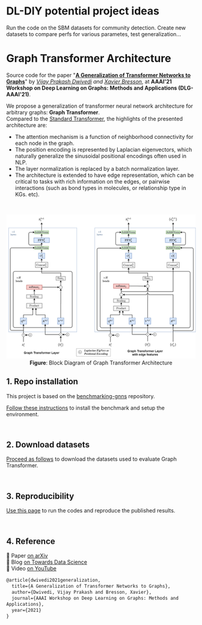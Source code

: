 # DL-DIY potential project ideas

Run the code on the SBM datasets for community detection. Create new datasets to compare perfs for various parametes, test generalization...

# Graph Transformer Architecture

Source code for the paper "**[A Generalization of Transformer Networks to Graphs](https://arxiv.org/abs/2012.09699)**" by _[Vijay Prakash Dwivedi](https://github.com/vijaydwivedi75) and [Xavier Bresson](https://github.com/xbresson)_, at **AAAI'21 Workshop on Deep Learning on Graphs: Methods and Applications (DLG-AAAI'21)**.

We propose a generalization of transformer neural network architecture for arbitrary graphs: **Graph Transformer**. <br>Compared to the [Standard Transformer](https://papers.nips.cc/paper/2017/file/3f5ee243547dee91fbd053c1c4a845aa-Paper.pdf), the highlights of the presented architecture are: 

- The attention mechanism is a function of neighborhood connectivity for each node in the graph.  
- The position encoding is represented by Laplacian eigenvectors, which naturally generalize the sinusoidal positional encodings often used in NLP.  
- The layer normalization is replaced by a batch normalization layer.  
- The architecture is extended to have edge representation, which can be critical to tasks with rich information on the edges, or pairwise interactions (such as bond types in molecules, or relationship type in KGs. etc). 

<br>

<p align="center">
  <img src="./docs/graph_transformer.png" alt="Graph Transformer Architecture" width="800">
  <br>
  <b>Figure</b>: Block Diagram of Graph Transformer Architecture
</p>


## 1. Repo installation

This project is based on the [benchmarking-gnns](https://github.com/graphdeeplearning/benchmarking-gnns) repository.

[Follow these instructions](./docs/01_benchmark_installation.md) to install the benchmark and setup the environment.


<br>

## 2. Download datasets

[Proceed as follows](./docs/02_download_datasets.md) to download the datasets used to evaluate Graph Transformer.


<br>

## 3. Reproducibility 

[Use this page](./docs/03_run_codes.md) to run the codes and reproduce the published results.


<br>

## 4. Reference 

:page_with_curl: Paper [on arXiv](https://arxiv.org/abs/2012.09699)    
:pencil: Blog [on Towards Data Science](https://towardsdatascience.com/graph-transformer-generalization-of-transformers-to-graphs-ead2448cff8b)    
:movie_camera: Video [on YouTube](https://www.youtube.com/watch?v=h-_HNeBmaaU&t=237s)    
```
@article{dwivedi2021generalization,
  title={A Generalization of Transformer Networks to Graphs},
  author={Dwivedi, Vijay Prakash and Bresson, Xavier},
  journal={AAAI Workshop on Deep Learning on Graphs: Methods and Applications},
  year={2021}
}
```


<br><br><br>

